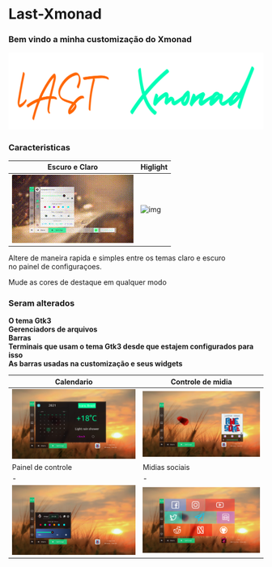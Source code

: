 # Last-Xmonad

### Bem vindo a minha customização do Xmonad

![alt txt](https://github.com/Paladin1991/Last-Xmonad/blob/main/capturas/last.png)

### Caracteristicas

|Escuro e Claro|Higlight|
|-|-|
|![img](https://github.com/Paladin1991/Last-Xmonad/blob/main/capturas/mode.gif)|![img](https://github.com/Paladin1991/Last-Xmonad/blob/main/capturas/highlight.gif)|

Altere de maneira rapida e simples entre os temas claro e escuro  
no painel de configuraçoes.

Mude as cores de destaque em qualquer modo

### Seram alterados  
**O tema Gtk3**  
**Gerenciadors de arquivos  
Barras  
Terminais que usam o tema Gtk3 desde que estajem configurados para isso  
As barras usadas na customização e seus widgets**

|Calendario|Controle de midia|
|-|-|
|![img](https://github.com/Paladin1991/Last-Xmonad/blob/main/capturas/1.png)|![img](https://github.com/Paladin1991/Last-Xmonad/blob/main/capturas/2.png)|
|Painel de controle|Midias sociais|Menu|
|-|-|-|
|![img](https://github.com/Paladin1991/Last-Xmonad/blob/main/capturas/3.png)|![img](https://github.com/Paladin1991/Last-Xmonad/blob/main/capturas/4.png)|![img](https://github.com/Paladin1991/Last-Xmonad/blob/main/capturas/5.png)|
